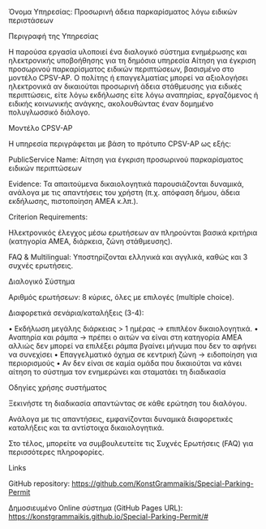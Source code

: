 Όνομα Υπηρεσίας: Προσωρινή άδεια παρκαρίσματος λόγω ειδικών περιστάσεων

Περιγραφή της Υπηρεσίας

Η παρούσα εργασία υλοποιεί ένα διαλογικό σύστημα ενημέρωσης και ηλεκτρονικής υποβοήθησης για τη δημόσια υπηρεσία Αίτηση για έγκριση προσωρινού παρκαρίσματος ειδικών περιπτώσεων, βασισμένο στο μοντέλο CPSV-AP. Ο πολίτης ή επαγγελματίας μπορεί να αξιολογήσει ηλεκτρονικά αν δικαιούται προσωρινή άδεια στάθμευσης για ειδικές περιπτώσεις, είτε λόγω εκδήλωσης είτε λόγω αναπηρίας, εργαζόμενος ή ειδικής κοινωνικής ανάγκης, ακολουθώντας έναν δομημένο πολυγλωσσικό διάλογο.

Μοντέλο CPSV-AP

Η υπηρεσία περιγράφεται με βάση το πρότυπο CPSV-AP ως εξής:

PublicService Name: Αίτηση για έγκριση προσωρινού παρκαρίσματος ειδικών περιπτώσεων

Evidence:
Τα απαιτούμενα δικαιολογητικά παρουσιάζονται δυναμικά, ανάλογα με τις απαντήσεις του χρήστη (π.χ. απόφαση δήμου, άδεια εκδήλωσης, πιστοποίηση ΑΜΕΑ κ.λπ.).

Criterion Requirements:

Ηλεκτρονικός έλεγχος μέσω ερωτήσεων αν πληρούνται βασικά κριτήρια (κατηγορία ΑΜΕΑ, διάρκεια, ζώνη στάθμευσης).

FAQ & Multilingual: Υποστηρίζονται ελληνικά και αγγλικά, καθώς και 3 συχνές ερωτήσεις.

Διαλογικό Σύστημα

Αριθμός ερωτήσεων: 8 κύριες, όλες με επιλογές (multiple choice).

Διαφορετικά σενάρια/καταλήξεις (3-4):

•	Εκδήλωση μεγάλης διάρκειας > 1 ημέρας → επιπλέον δικαιολογητικά.
•	Αναπηρία και ράμπα → πρέπει ο αιτών να είναι στη κατηγορία ΑΜΕΑ αλλιώς δεν μπορεί να επιλέξει ράμπα βγαίνει μήνυμα που δεν το αφήνει να συνεχίσει
•	Επαγγελματικό όχημα σε κεντρική ζώνη → ειδοποίηση για περιορισμούς
•	Αν δεν είναι σε καμία ομάδα που δικαιούται να κάνει αίτηση το σύστημα τον ενημερώνει και σταματάει τη διαδικασία

Οδηγίες χρήσης συστήματος

Ξεκινήστε τη διαδικασία απαντώντας σε κάθε ερώτηση του διαλόγου.

Ανάλογα με τις απαντήσεις, εμφανίζονται δυναμικά διαφορετικές καταλήξεις και τα αντίστοιχα δικαιολογητικά.

Στο τέλος, μπορείτε να συμβουλευτείτε τις Συχνές Ερωτήσεις (FAQ) για περισσότερες πληροφορίες.

Links

GitHub repository: https://github.com/KonstGrammaikis/Special-Parking-Permit

Δημοσιευμένο Online σύστημα (GitHub Pages URL): https://konstgrammaikis.github.io/Special-Parking-Permit/#

